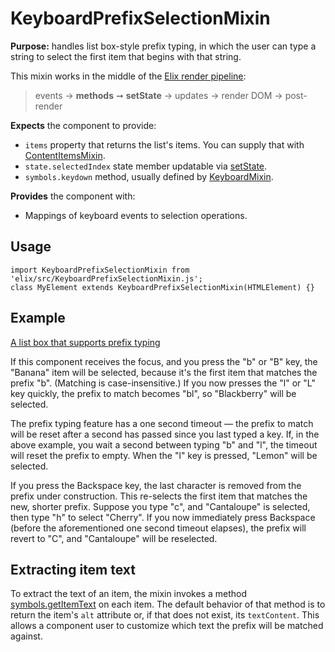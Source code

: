 # KeyboardPrefixSelectionMixin

**Purpose:** handles list box-style prefix typing, in which the user can type a string to select the first item that begins with that string.

This mixin works in the middle of the [Elix render pipeline](/documentation#elix-render-pipeline):

> events → **methods** ➞ **setState** → updates → render DOM → post-render

**Expects** the component to provide:
* `items` property that returns the list's items. You can supply that with [ContentItemsMixin](ContentItemsMixin).
* `state.selectedIndex` state member updatable via [setState](ReactiveMixin#setState).
* `symbols.keydown` method, usually defined by [KeyboardMixin](KeyboardMixin).

**Provides** the component with:
* Mappings of keyboard events to selection operations.


## Usage

    import KeyboardPrefixSelectionMixin from 'elix/src/KeyboardPrefixSelectionMixin.js';
    class MyElement extends KeyboardPrefixSelectionMixin(HTMLElement) {}


## Example

[A list box that supports prefix typing](/demos/listBox.html)

If this component receives the focus, and you press the "b" or "B" key, the "Banana" item will be selected, because it's the first item that matches the prefix "b". (Matching is case-insensitive.) If you now presses the "l" or "L" key quickly, the prefix to match becomes "bl", so "Blackberry" will be selected.

The prefix typing feature has a one second timeout — the prefix to match will be reset after a second has passed since you last typed a key. If, in the above example, you wait a second between typing "b" and
"l", the timeout will reset the prefix to empty. When the "l" key is pressed, "Lemon" will be selected.

If you press the Backspace key, the last character is removed from the prefix under construction. This re-selects the first item that matches the new, shorter prefix. Suppose you type "c", and "Cantaloupe" is selected, then type "h" to select "Cherry". If you now immediately press Backspace (before the aforementioned one second timeout elapses), the prefix will revert to "C", and "Cantaloupe" will be reselected.


## Extracting item text

To extract the text of an item, the mixin invokes a method [symbols.getItemText](symbols#getItemText) on each item. The default behavior of that method is to return the item's `alt` attribute or, if that does not exist, its `textContent`. This allows a component user to customize which text the prefix will be matched against.

